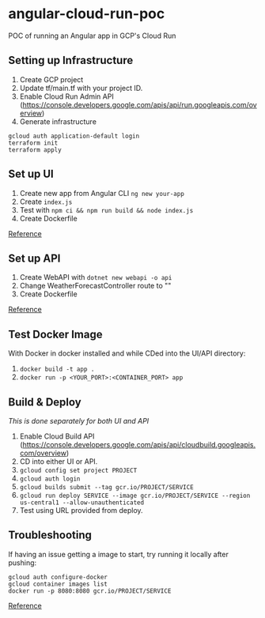 # angular-cloud-run-poc
POC of running an Angular app in GCP's Cloud Run

## Setting up Infrastructure

1. Create GCP project
2. Update tf/main.tf with your project ID.
3. Enable Cloud Run Admin API (https://console.developers.google.com/apis/api/run.googleapis.com/overview)
4. Generate infrastructure
```
gcloud auth application-default login
terraform init
terraform apply
```

## Set up UI

1. Create new app from Angular CLI `ng new your-app`
2. Create `index.js`
3. Test with `npm ci && npm run build && node index.js`
4. Create Dockerfile

[Reference](https://medium.com/@larry_nguyen/how-to-deploy-angular-application-on-google-cloud-run-c6d472e07bd5)

## Set up API

1. Create WebAPI with `dotnet new webapi -o api`
2. Change WeatherForecastController route to ""
3. Create Dockerfile

[Reference](https://codelabs.developers.google.com/codelabs/cloud-run-hello-csharp#3)

## Test Docker Image

With Docker in docker installed and while CDed into the UI/API directory:

1. `docker build -t app .`
2. `docker run -p <YOUR_PORT>:<CONTAINER_PORT> app`

## Build & Deploy

_This is done separately for both UI and API_

1. Enable Cloud Build API (https://console.developers.google.com/apis/api/cloudbuild.googleapis.com/overview)
2. CD into either UI or API.
2. `gcloud config set project PROJECT`
3. `gcloud auth login`
5. `gcloud builds submit --tag gcr.io/PROJECT/SERVICE`
6. `gcloud run deploy SERVICE --image gcr.io/PROJECT/SERVICE --region us-central1 --allow-unauthenticated`
7. Test using URL provided from deploy.

## Troubleshooting

If having an issue getting a image to start, try running it locally after pushing:

```
gcloud auth configure-docker
gcloud container images list
docker run -p 8080:8080 gcr.io/PROJECT/SERVICE
```

[Reference](https://medium.com/@larry_nguyen/how-to-deploy-angular-application-on-google-cloud-run-c6d472e07bd5)
